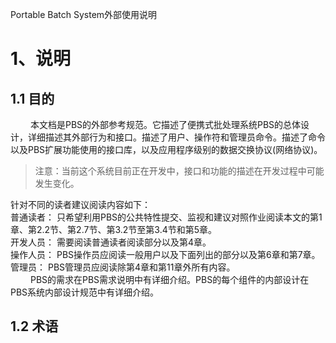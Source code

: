 
Portable Batch System外部使用说明
#  1、说明 #
## 1.1 目的 ##
 &emsp;&emsp; 本文档是PBS的外部参考规范。它描述了便携式批处理系统PBS的总体设计，详细描述其外部行为和接口。描述了用户、操作符和管理员命令。描述了命令以及PBS扩展功能使用的接口库，以及应用程序级别的数据交换协议(网络协议)。
> 注意：当前这个系统目前正在开发中，接口和功能的描述在开发过程中可能发生变化。
 
针对不同的读者建议阅读内容如下：  
普通读者：
	只希望利用PBS的公共特性提交、监视和建议对照作业阅读本文的第1章、第2.2节、第2.7节、第3.2节至第3.4节和第5章。  
开发人员：
	需要阅读普通读者阅读部分以及第4章。  
操作人员：
	PBS操作员应阅读一般用户以及下面列出的部分以及第6章和第7章。  
管理员：
	PBS管理员应阅读除第4章和第11章外所有内容。  
&emsp;&emsp; PBS的需求在PBS需求说明中有详细介绍。PBS的每个组件的内部设计在PBS系统内部设计规范中有详细介绍。
## 1.2 术语 ##

